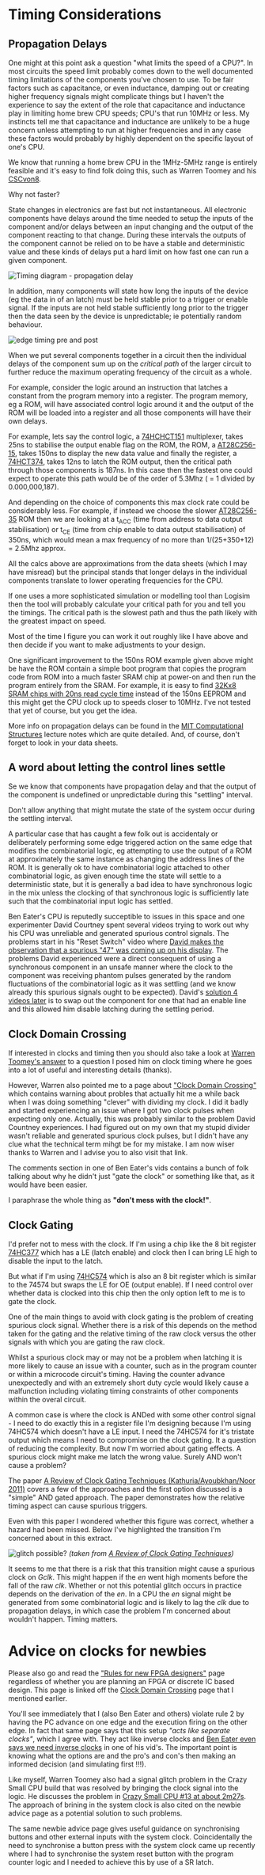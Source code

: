 # Timing Considerations

## Propagation Delays

One might at this point ask a question "what limits the speed of a CPU?". In most circuits the speed limit probably comes down to the well documented timing limitations of the components you've chosen to use. To be fair factors such as capacitance, or even inductance, damping out or creating higher frequency signals might complicate things but I haven't the experience to say the extent of the role that capacitance and inductance play in limiting home brew CPU speeds; CPU's that run 10MHz or less. My instincts tell me that capacitance and inductance are unlikely to be a huge concern unless attempting to run at higher frequencies and in any case these factors would probably by highly dependent on the specific layout of one's CPU.

We know that running a home brew CPU in the 1MHz-5MHz range is entirely feasible and it's easy to find folk doing this, such as Warren Toomey and his [CSCvon8](https://github.com/DoctorWkt/CSCvon8/blob/master/Docs/CSCvon8_design.md). 

Why not faster?

State changes in electronics are fast but not instantaneous.  All electronic components have delays around the time needed to setup the inputs of the component and/or delays between an input changing and the output of the component reacting to that change. During these intervals the outputs of the component cannot be relied on to be have a stable and deterministic value and these kinds of delays put a hard limit on how fast one can run a given component.

![Timing diagram - propagation delay](timing-propdelay.png)

In addition, many components will state how long the inputs of the device (eg the data in of an latch) must be held stable prior to a trigger or enable signal. If the inputs are not held stable sufficiently long prior to the trigger then the data seen by the device is unpredictable; ie potentially random behaviour.  

![edge timing pre and post](timing-prop-edge.png)

When we put several components together in a circuit then the individual delays of the component sum up on the _critical path_ of the larger circuit to further reduce the maximum operating frequency of the circuit as a whole.   

For example, consider the logic around an instruction that latches a constant from the program memory into a register. The program memory, eg a ROM, will have associated control logic around it and the output of the ROM will be loaded into a register and all those components will have their own delays. 

For example, lets say the control logic, a [74HCHCT151](https://assets.nexperia.com/documents/data-sheet/74HC_HCT151.pdf) multiplexer, takes 25ns to stabilise the output enable flag on the ROM, the ROM, a [AT28C256-15](https://www.mouser.co.uk/datasheet/2/268/doc0006-1108095.pdf), takes 150ns to display the new data value and finally the register, a [74HCT374](https://www.ti.com/lit/ds/symlink/cd74hc574.pdf), takes 12ns to latch the ROM output, then the critical path through those components is 187ns. In this case then the fastest one could expect to operate this path would be of the order of 5.3Mhz ( = 1 divided by 0.000,000,187). 

And depending on the choice of components this max clock rate could be considerably less. For example, if instead we choose the slower [AT28C256-35](https://www.mouser.co.uk/datasheet/2/268/doc0006-1108095.pdf) ROM then we are looking at a t<sub>ACC</sub> (time from address to data output stabilisation) or t<sub>CE</sub>  (time from chip enable to data output stabilisation) of 350ns, which would mean a max frequency of no more than 1/(25+350+12) = 2.5Mhz approx.

All the calcs above are approximations from the data sheets (which I may have misread) but the principal stands that longer delays in the individual components translate to lower operating frequencies for the CPU. 

If one uses a more sophisticated simulation or modelling tool than Logisim then the tool will probably calculate your critical path for you and tell you the timings. The critical path is the slowest path and thus the path likely with the greatest impact on speed.

Most of the time I figure you can work it out roughly like I have above and then decide if you want to make adjustments to your design. 

One significant improvement to the 150ns ROM example given above might be have the ROM contain a simple boot program that copies the program code from ROM into a much faster SRAM chip at power-on and then run the program entirely from the SRAM. For example, it is easy to find [32Kx8 SRAM chips with 20ns read cycle time](https://www.mouser.co.uk/datasheet/2/464/IDT_71256SA_DST_2014113-1485479.pdf) instead of the 150ns EEPROM and this might get the CPU clock up to speeds closer to 10MHz. I've not tested that yet of course, but you get the idea.

More info on propagation delays can be found in the [MIT Computational Structures](https://computationstructures.org/lectures/cmos/cmos.html#14) lecture notes which are quite detailed.
And, of course, don't forget to look in your data sheets.

## A word about letting the control lines settle

Se we know that components have propagation delay and that the output of the component is undefined or unpredictable during this "settling" interval.  

Don't allow anything that might mutate the state of the system occur during the settling interval. 

A particular case that has caught a few folk out is accidentaly or deliberately performing some edge triggered action on the same edge that modifies the combinatorial logic, eg attempting to use the output of a ROM at approximately the same instance as changing the address lines of the ROM. It is generally ok to have combinatorial logic attached to other combinatorial logic, as given enough time the state will settle to a deterministic state, but it is generally a bad idea to have synchronous logic in the mix unless the clocking of that synchronous logic is sufficiently late such that the combinatorial input logic has settled.

Ben Eater's CPU is reputedly succeptible to issues in this space and one experimenter David Courtney spent several videos trying to work out why his CPU was unreliable and generated spurious control signals. The problems start in his "Reset Switch" video where [David makes the observation that a spurious "47" was coming up on his display](https://youtu.be/NnNQJoNzTM4?t=85). The problems David experienced were a direct consequent of using a synchronous component in an unsafe manner where the clock to the component was receiving phantom pulses generated by the random fluctuations of the combinatorial logic as it was settling (and we know already this spurious signals ought to be expected). 
David's [solution 4 videos later](https://www.youtube.com/watch?v=N3rDMHvDhXM&t=623s) is to swap out the component for one that had an enable line and this allowed him disable latching during the settling period.

## Clock Domain Crossing

If interested in clocks and timing then you should also take a look at [Warren Toomey's answer](https://minnie.tuhs.org/Blog/2019_07_17_CSCon8_timing_notes.html) to a question I posed him on clock timing where he goes into a lot of useful and interesting details (thanks). 

However, Warren also pointed me to a page about ["Clock Domain Crossing"](https://zipcpu.com/blog/2017/10/20/cdc.html) which contains warning about probles that actually hit me a while back when I was doing something "clever" with dividing my clock. I did it badly and started experiencing an issue where I got two clock pulses when expecting only one. Actually, this was probably similar to the problem David Countney experiences. I had figured out on my own that my stupid divider wasn't reliable and generated spurious clock pulses, but I didn't have any clue what the technical term mihgt be for my mistake. I am now wiser thanks to Warren and I advise you to also visit that link.

The comments section in one of Ben Eater's vids contains a bunch of folk talking about why he didn't just "gate the clock" or something like that, as it would have been easier.  

I paraphrase the whole thing as **"don't mess with the clock!"**.

## Clock Gating

I'd prefer not to mess with the clock. If I'm using a chip like the 8 bit register [74HC377](https://assets.nexperia.com/documents/data-sheet/74HC_HCT377.pdf) which has a LE (latch enable) and clock then I can bring LE high to disable the input to the latch. 

But what if I'm using [74HC574](https://assets.nexperia.com/documents/data-sheet/74HC_HCT574.pdf) which is also an 8 bit register which is similar to the 74574 but swaps the LE for OE (output enable). If I need control over whether data is clocked into this chip then the only option left to me is to gate the clock.

One of the main things to avoid with clock gating is the problem of creating spurious clock signal. Whether there is a risk of this depends on the method taken for the gating and the relative timing of the raw clock versus the other signals with which you are gating the raw clock.

Whilst a spurious clock may or may not be a problem when latching it is more likely to cause an issue with a counter, such as in the program counter or within a microcode circuit's timing. Having the counter advance unexpectedly and with an extremely short duty cycle would likely cause a malfunction including violating timing constraints of other components within the overal circuit. 

A common case is where the clock is ANDed with some other control signal - I need to do exactly this in a register file I'm designing because I'm using 74HC574 which doesn't have a LE input. I need the 74HC574 for it's tristate output which means I need to compromise on the clock gating. It a question of reducing the complexity. But now I'm worried about gating effects. A spurious clock might make me latch the wrong value. Surely AND won't cause a problem? 

The paper 
[A Review of Clock Gating Techniques (Kathuria/Ayoubkhan/Noor 2011)](references/clock-gating-1315565167_logo_13.pdf) covers a few of the approaches and the first option discussed is a "simple" AND gated approach. The paper demonstrates how the relative timing aspect can cause spurious triggers.

Even with this paper I wondered whether this figure was correct, whether a hazard had been missed. Below I've highlighted the transition I'm concerned about in this extract. 

![glitch possible?](glitch-possible.png) _(taken from [A Review of Clock Gating Techniques](ijetmas.com/admin/resources/project/paper/f201503041425478178.pdf))_

It seems to me that there is a risk that this transition might cause a spurious clock on _Gclk_. This might happen if the _en_ went high moments before the fall of the raw _clk_. Whether or not this potential glitch occurs in practice depends on the derivation of the _en_. In a CPU the _en_ signal might be generated from some combinatorial logic and is likely to lag the _clk_ due to propagation delays, in which case the problem I'm concerned about wouldn't happen. Timing matters.

# Advice on clocks for newbies

Please also go and read the ["Rules for new FPGA designers"](
https://zipcpu.com/blog/2017/08/21/rules-for-newbies.html) page regardless of whether you are planning an FPGA or discrete IC based design. This page is linked off the [Clock Domain Crossing](https://zipcpu.com/blog/2017/10/20/cdc.html) page that I mentioned earlier.

You'll see immediately that I (also Ben Eater and others) violate rule 2 by having the PC advance on one edge and the execution firing on the other edge. In fact that same page says that this setup  _"acts like separate clocks"_, which I agree with. They act like inverse clocks and [Ben Eater even says we need inverse clocks](https://www.youtube.com/watch?v=X7rCxs1ppyY&t=4m29s) in one of his vid's. The important point is knowing what the options are and the pro's and con's then making an informed decision (and simulating first !!!).

Like myself, Warren Toomey also had a signal glitch problem in the Crazy Small CPU build that was resolved by bringing the clock signal into the logic. He discusses the problem in [Crazy Small CPU #13 at about 2m27s](https://youtu.be/Tx9Ote9fMEI?list=PL9YEAcq-5hHIJnflTcLA45sVxr900ziEy&t=126). The approach of brining in the system clock is also cited on the newbie advice page as a potential solution to such problems.

The same newbie advice page gives useful guidance on synchronising buttons and other external inputs with the system clock. Coincidentally the need to synchronise a button press with the system clock came up recently where I had to synchronise the system reset button with the program counter logic and I needed to achieve this by use of a SR latch.

